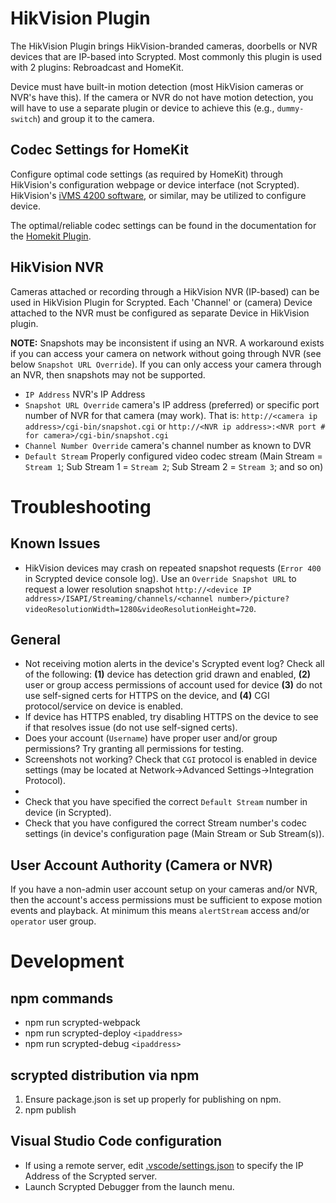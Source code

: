# HikVision Plugin
The HikVision Plugin brings HikVision-branded cameras, doorbells or NVR devices that are IP-based into Scrypted.
Most commonly this plugin is used with 2 plugins: Rebroadcast and HomeKit.

Device must have built-in motion detection (most HikVision cameras or NVR's have this).
If the camera or NVR do not have motion detection, you will have to use a separate plugin or device to achieve this (e.g., `dummy-switch`) and group it to the camera.

## Codec Settings for HomeKit
Configure optimal code settings (as required by HomeKit) through HikVision's configuration webpage or device interface (not Scrypted).
HikVision's [iVMS 4200 software](https://www.hikvision.com/en/support/tools/), or similar, may be utilized to configure device.

The optimal/reliable codec settings can be found in the documentation for the [Homekit Plugin](https://github.com/koush/scrypted/tree/main/plugins/homekit).

## HikVision NVR
Cameras attached or recording through a HikVision NVR (IP-based) can be used in HikVision Plugin for Scrypted. 
Each 'Channel' or (camera) Device attached to the NVR must be configured as separate Device in HikVision plugin.

**NOTE:** Snapshots may be inconsistent if using an NVR.  A workaround exists if you can access your camera on network without going through NVR (see below `Snapshot URL Override`).  If you can only access your camera through an NVR, then snapshots may not be supported.

* `IP Address` NVR's IP Address
* `Snapshot URL Override` camera's IP address (preferred) or specific port number of NVR for that camera (may work). That is: `http://<camera ip address>/cgi-bin/snapshot.cgi` or `http://<NVR ip address>:<NVR port # for camera>/cgi-bin/snapshot.cgi`
* `Channel Number Override` camera's channel number as known to DVR
* `Default Stream` Properly configured video codec stream (Main Stream = `Stream 1`; Sub Stream 1 = `Stream 2`; Sub Stream 2 = `Stream 3`; and so on)

# Troubleshooting
## Known Issues
* HikVision devices may crash on repeated snapshot requests (`Error 400` in Scrypted device console log). Use an `Override Snapshot URL` to request a lower resolution snapshot `http://<device IP address>/ISAPI/Streaming/channels/<channel number>/picture?videoResolutionWidth=1280&videoResolutionHeight=720`.
 
## General
* Not receiving motion alerts in the device's Scrypted event log? Check all of the following: **(1)** device has detection grid drawn and enabled, **(2)** user or group access permissions of account used for device **(3)** do not use self-signed certs for HTTPS on the device, and **(4)** CGI protocol/service on device is enabled. 
* If device has HTTPS enabled, try disabling HTTPS on the device to see if that resolves issue (do not use self-signed certs).
* Does your account (`Username`) have proper user and/or group permissions?  Try granting all permissions for testing. 
* Screenshots not working?  Check that `CGI` protocol is enabled in device settings (may be located at Network->Advanced Settings->Integration Protocol).
* 
* Check that you have specified the correct `Default Stream` number in device (in Scrypted).
* Check that you have configured the correct Stream number's codec settings (in device's configuration page (Main Stream or Sub Stream(s)).
 
## User Account Authority (Camera or NVR)
If you have a non-admin user account setup on your cameras and/or NVR, then the account's access permissions must be sufficient to expose motion events and playback.  At minimum this means `alertStream` access and/or `operator` user group. 


# Development
## npm commands 
 * npm run scrypted-webpack
 * npm run scrypted-deploy `<ipaddress>`
 * npm run scrypted-debug `<ipaddress>`
 
## scrypted distribution via npm
 1. Ensure package.json is set up properly for publishing on npm.
 2. npm publish

## Visual Studio Code configuration

* If using a remote server, edit [.vscode/settings.json](blob/master/.vscode/settings.json) to specify the IP Address of the Scrypted server.
* Launch Scrypted Debugger from the launch menu.


